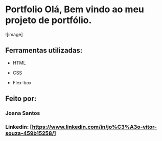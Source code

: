 # Portfolio Olá, Bem vindo ao meu projeto de portfólio.

![image]

## Ferramentas utilizadas:

* HTML

* CSS

* Flex-box

## Feito por:

### Joana Santos

### Linkedin: [https://www.linkedin.com/in/jo%C3%A3o-vitor-souza-459b15258/]
